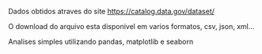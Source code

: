 Dados obtidos atraves do site https://catalog.data.gov/dataset/

O download do arquivo esta disponivel em varios formatos, csv, json, xml...

Analises simples utilizando pandas, matplotlib e seaborn
